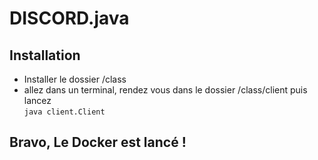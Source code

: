 # DISCORD.java

## Installation

- Installer le dossier /class
- allez dans un terminal, rendez vous dans le dossier /class/client puis lancez  
`java client.Client`

## Bravo, Le Docker est lancé !

